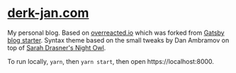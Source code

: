 # [derk-jan.com](https://derk-jan.com/)

My personal blog. Based on [overreacted.io](https://github.com/gaearon/overreacted.io/) which was forked from [Gatsby blog starter](https://github.com/gatsbyjs/gatsby-starter-blog). Syntax theme based on the small tweaks by Dan Ambramov on top of [Sarah Drasner's Night Owl](https://github.com/sdras/night-owl-vscode-theme/).

To run locally, `yarn`, then `yarn start`, then open https://localhost:8000.
